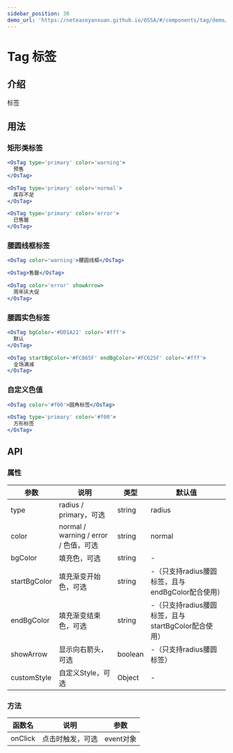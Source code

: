 ```yaml
---
sidebar_position: 30
demo_url: 'https://neteaseyanxuan.github.io/OSSA/#/components/tag/demo/index'
---
```


# Tag 标签

## 介绍
标签

## 用法
### 矩形类标签
```jsx
<OsTag type='primary' color='warning'>
  预售
</OsTag>

<OsTag type='primary' color='normal'>
  库存不足
</OsTag>

<OsTag type='primary' color='error'>
  已售罄
</OsTag>
```
### 腰圆线框标签
```jsx
<OsTag color='warning'>腰圆线框</OsTag>

<OsTag>售罄</OsTag>

<OsTag color='error' showArrow>
  周年庆大促
</OsTag>
```
### 腰圆实色标签
```jsx
<OsTag bgColor='#DD1A21' color='#fff'>
  默认
</OsTag>

<OsTag startBgColor='#FC865F' endBgColor='#FC625F' color='#fff'>
  全场满减
</OsTag>
```
### 自定义色值
```jsx
<OsTag color='#f00'>圆角标签</OsTag>

<OsTag type='primary' color='#f00'>
  方形标签
</OsTag>
```



## API
### 属性
|参数|说明|类型|默认值|
|------|------|------|------|
|type|radius / primary，可选|string|radius|
|color|normal / warning / error / 色值，可选|string|normal|
|bgColor|填充色，可选|string|-|
|startBgColor|填充渐变开始色，可选|string|-（只支持radius腰圆标签，且与endBgColor配合使用）|
|endBgColor|填充渐变结束色，可选|string|-（只支持radius腰圆标签，且与startBgColor配合使用）|
|showArrow|显示向右箭头，可选|boolean|-（只支持radius腰圆标签）|
|customStyle|自定义Style，可选|Object|-|


### 方法
|函数名|说明|参数|
|------|------|------|
|onClick|点击时触发，可选|event对象|

